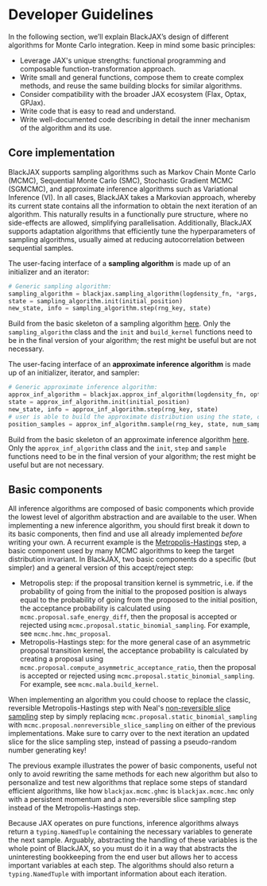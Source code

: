 # Developer Guidelines

In the following section, we’ll explain BlackJAX’s design of different algorithms for Monte Carlo integration. Keep in mind some basic principles:

- Leverage JAX's unique strengths: functional programming and composable function-transformation approach.
- Write small and general functions, compose them to create complex methods, and reuse the same building blocks for similar algorithms.
- Consider compatibility with the broader JAX ecosystem (Flax, Optax, GPJax).
- Write code that is easy to read and understand.
- Write well-documented code describing in detail the inner mechanism of the algorithm and its use.

## Core implementation
BlackJAX supports sampling algorithms such as Markov Chain Monte Carlo (MCMC), Sequential Monte Carlo (SMC), Stochastic Gradient MCMC (SGMCMC), and approximate inference algorithms such as Variational Inference (VI). In all cases, BlackJAX takes a Markovian approach, whereby its current state contains all the information to obtain the next iteration of an algorithm. This naturally results in a functionally pure structure, where no side-effects are allowed, simplifying parallelisation. Additionally, BlackJAX supports adaptation algorithms that efficiently tune the hyperparameters of sampling algorithms, usually aimed at reducing autocorrelation between sequential samples.

The user-facing interface of a **sampling algorithm** is made up of an initializer and an iterator:
```python
# Generic sampling algorithm:
sampling_algorithm = blackjax.sampling_algorithm(logdensity_fn, *args, **kwargs)
state = sampling_algorithm.init(initial_position)
new_state, info = sampling_algorithm.step(rng_key, state)
```
Build from the basic skeleton of a sampling algorithm [here](https://github.com/blackjax-devs/blackjax/tree/main/docs/developer/sampling_algorithm.py). Only the `sampling_algorithm` class and the `init` and `build_kernel` functions need to be in the final version of your algorithm; the rest might be useful but are not necessary.

The user-facing interface of an **approximate inference algorithm** is made up of an initializer, iterator, and sampler:
```python
# Generic approximate inference algorithm:
approx_inf_algorithm = blackjax.approx_inf_algorithm(logdensity_fn, optimizer, *args, **kwargs)
state = approx_inf_algorithm.init(initial_position)
new_state, info = approx_inf_algorithm.step(rng_key, state)
# user is able to build the approximate distribution using the state, or generate samples:
position_samples = approx_inf_algorithm.sample(rng_key, state, num_samples)
```
Build from the basic skeleton of an approximate inference algorithm [here](https://github.com/blackjax-devs/blackjax/tree/main/docs/developer/approximate_inf_algorithm.py). Only the `approx_inf_algorithm` class and the `init`, `step` and `sample` functions need to be in the final version of your algorithm; the rest might be useful but are not necessary.

## Basic components
All inference algorithms are composed of basic components which provide the lowest level of algorithm abstraction and are available to the user. When implementing a new inference algorithm, you should first break it down to its basic components, then find and use all already implemented *before* writing your own. A recurrent example is the [Metropolis-Hastings](https://en.wikipedia.org/wiki/Metropolis%E2%80%93Hastings_algorithm) step, a basic component used by many MCMC algorithms to keep the target distribution invariant. In BlackJAX, two basic components do a specific (but simpler) and a general version of this accept/reject step:

- Metropolis step: if the proposal transition kernel is symmetric, i.e. if the probability of going from the initial to the proposed position is always equal to the probability of going from the proposed to the initial position, the acceptance probability is calculated using `mcmc.proposal.safe_energy_diff`, then the proposal is accepted or rejected using `mcmc.proposal.static_binomial_sampling`. For example, see `mcmc.hmc.hmc_proposal`.
- Metropolis-Hastings step: for the more general case of an asymmetric proposal transition kernel, the acceptance probability is calculated by creating a proposal using `mcmc.proposal.compute_asymmetric_acceptance_ratio`, then the proposal is accepted or rejected using `mcmc.proposal.static_binomial_sampling`. For example, see `mcmc.mala.build_kernel`.

When implementing an algorithm you could choose to replace the classic, reversible Metropolis-Hastings step with Neal's [non-reversible slice sampling](https://arxiv.org/abs/2001.11950) step by simply replacing `mcmc.proposal.static_binomial_sampling` with `mcmc.proposal.nonreversible_slice_sampling` on either of the previous implementations. Make sure to carry over to the next iteration an updated slice for the slice sampling step, instead of passing a pseudo-random number generating key!

The previous example illustrates the power of basic components, useful not only to avoid rewriting the same methods for each new algorithm but also to personalize and test new algorithms that replace some steps of standard efficient algorithms, like how `blackjax.mcmc.ghmc` is `blackjax.mcmc.hmc` only with a persistent momentum and a non-reversible slice sampling step instead of the Metropolis-Hastings step.

Because JAX operates on pure functions, inference algorithms always return a `typing.NamedTuple` containing the necessary variables to generate the next sample. Arguably, abstracting the handling of these variables is the whole point of BlackJAX, so you must do it in a way that abstracts the uninteresting bookkeeping from the end user but allows her to access important variables at each step. The algorithms should also return a `typing.NamedTuple` with important information about each iteration.
